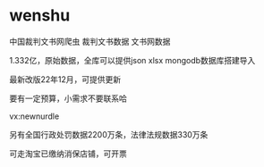 # wenshu
中国裁判文书网爬虫
裁判文书数据
文书网数据

1.332亿，原始数据，全库可以提供json xlsx mongodb数据库搭建导入

最新改版22年12月，可提供更新

要有一定预算，小需求不要联系哈

vx:newnurdle

另有全国行政处罚数据2200万条，法律法规数据330万条

可走淘宝已缴纳消保店铺，可开票
